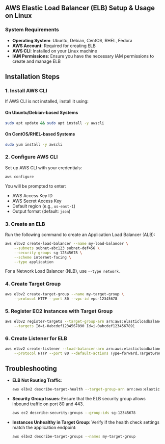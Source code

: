 ## AWS Elastic Load Balancer (ELB) Setup & Usage on Linux

### **System Requirements**

- **Operating System**: Ubuntu, Debian, CentOS, RHEL, Fedora
- **AWS Account**: Required for creating ELB
- **AWS CLI**: Installed on your Linux machine
- **IAM Permissions**: Ensure you have the necessary IAM permissions to create and manage ELB

## **Installation Steps**

### **1. Install AWS CLI**
If AWS CLI is not installed, install it using:

#### **On Ubuntu/Debian-based Systems**
```bash
sudo apt update && sudo apt install -y awscli
```

#### **On CentOS/RHEL-based Systems**
```bash
sudo yum install -y awscli
```

### **2. Configure AWS CLI**
Set up AWS CLI with your credentials:
```bash
aws configure
```
You will be prompted to enter:
- AWS Access Key ID
- AWS Secret Access Key
- Default region (e.g., `us-east-1`)
- Output format (default: `json`)

### **3. Create an ELB**
Run the following command to create an Application Load Balancer (ALB):
```bash
aws elbv2 create-load-balancer --name my-load-balancer \
    --subnets subnet-abc123 subnet-def456 \
    --security-groups sg-12345678 \
    --scheme internet-facing \
    --type application
```
For a Network Load Balancer (NLB), use `--type network`.

### **4. Create Target Group**
```bash
aws elbv2 create-target-group --name my-target-group \
    --protocol HTTP --port 80 --vpc-id vpc-12345678
```

### **5. Register EC2 Instances with Target Group**
```bash
aws elbv2 register-targets --target-group-arn arn:aws:elasticloadbalancing:region:account-id:targetgroup/my-target-group/123456789 \
    --targets Id=i-0abcdef1234567890 Id=i-0abcdef1234567891
```

### **6. Create Listener for ELB**
```bash
aws elbv2 create-listener --load-balancer-arn arn:aws:elasticloadbalancing:region:account-id:loadbalancer/app/my-load-balancer/123456789 \
    --protocol HTTP --port 80 --default-actions Type=forward,TargetGroupArn=arn:aws:elasticloadbalancing:region:account-id:targetgroup/my-target-group/123456789
```

## **Troubleshooting**

- **ELB Not Routing Traffic**:
  ```bash
  aws elbv2 describe-target-health --target-group-arn arn:aws:elasticloadbalancing:region:account-id:targetgroup/my-target-group/123456789
  ```
- **Security Group Issues**:
  Ensure that the ELB security group allows inbound traffic on port 80 and 443.
  ```bash
  aws ec2 describe-security-groups --group-ids sg-12345678
  ```
- **Instances Unhealthy in Target Group**:
  Verify if the health check settings match the application endpoint:
  ```bash
  aws elbv2 describe-target-groups --names my-target-group
  ```